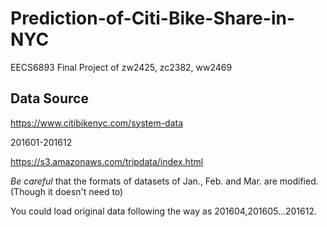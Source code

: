 # Prediction-of-Citi-Bike-Share-in-NYC
EECS6893 Final Project of zw2425, zc2382, ww2469

## Data Source
https://www.citibikenyc.com/system-data

201601-201612

https://s3.amazonaws.com/tripdata/index.html


*Be careful* that the formats of datasets of Jan., Feb. and Mar. are modified.(Though it doesn't need to)

You could load original data following the way as 201604,201605...201612.

